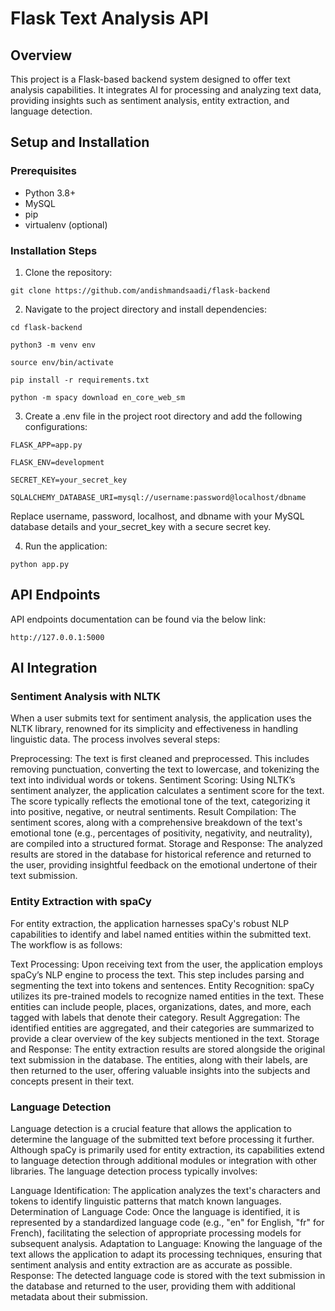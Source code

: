 # Flask Text Analysis API

## Overview

This project is a Flask-based backend system designed to offer text analysis capabilities. It integrates AI for processing and analyzing text data, providing insights such as sentiment analysis, entity extraction, and language detection.

## Setup and Installation

### Prerequisites

- Python 3.8+
- MySQL
- pip
- virtualenv (optional)

### Installation Steps

1. Clone the repository:

`git clone https://github.com/andishmandsaadi/flask-backend`

2. Navigate to the project directory and install dependencies:

`cd flask-backend`

`python3 -m venv env`

`source env/bin/activate`

`pip install -r requirements.txt`

`python -m spacy download en_core_web_sm`

3. Create a .env file in the project root directory and add the following configurations:

`FLASK_APP=app.py`

`FLASK_ENV=development`

`SECRET_KEY=your_secret_key`

`SQLALCHEMY_DATABASE_URI=mysql://username:password@localhost/dbname`

Replace username, password, localhost, and dbname with your MySQL database details and your_secret_key with a secure secret key.

4. Run the application:

`python app.py`


## API Endpoints

API endpoints documentation can be found via the below link:

`http://127.0.0.1:5000`

## AI Integration

### Sentiment Analysis with NLTK
When a user submits text for sentiment analysis, the application uses the NLTK library, renowned for its simplicity and effectiveness in handling linguistic data. The process involves several steps:

Preprocessing: The text is first cleaned and preprocessed. This includes removing punctuation, converting the text to lowercase, and tokenizing the text into individual words or tokens.
Sentiment Scoring: Using NLTK’s sentiment analyzer, the application calculates a sentiment score for the text. The score typically reflects the emotional tone of the text, categorizing it into positive, negative, or neutral sentiments.
Result Compilation: The sentiment scores, along with a comprehensive breakdown of the text's emotional tone (e.g., percentages of positivity, negativity, and neutrality), are compiled into a structured format.
Storage and Response: The analyzed results are stored in the database for historical reference and returned to the user, providing insightful feedback on the emotional undertone of their text submission.

### Entity Extraction with spaCy
For entity extraction, the application harnesses spaCy's robust NLP capabilities to identify and label named entities within the submitted text. The workflow is as follows:

Text Processing: Upon receiving text from the user, the application employs spaCy’s NLP engine to process the text. This step includes parsing and segmenting the text into tokens and sentences.
Entity Recognition: spaCy utilizes its pre-trained models to recognize named entities in the text. These entities can include people, places, organizations, dates, and more, each tagged with labels that denote their category.
Result Aggregation: The identified entities are aggregated, and their categories are summarized to provide a clear overview of the key subjects mentioned in the text.
Storage and Response: The entity extraction results are stored alongside the original text submission in the database. The entities, along with their labels, are then returned to the user, offering valuable insights into the subjects and concepts present in their text.

### Language Detection
Language detection is a crucial feature that allows the application to determine the language of the submitted text before processing it further. Although spaCy is primarily used for entity extraction, its capabilities extend to language detection through additional modules or integration with other libraries. The language detection process typically involves:

Language Identification: The application analyzes the text's characters and tokens to identify linguistic patterns that match known languages.
Determination of Language Code: Once the language is identified, it is represented by a standardized language code (e.g., "en" for English, "fr" for French), facilitating the selection of appropriate processing models for subsequent analysis.
Adaptation to Language: Knowing the language of the text allows the application to adapt its processing techniques, ensuring that sentiment analysis and entity extraction are as accurate as possible.
Response: The detected language code is stored with the text submission in the database and returned to the user, providing them with additional metadata about their submission.
